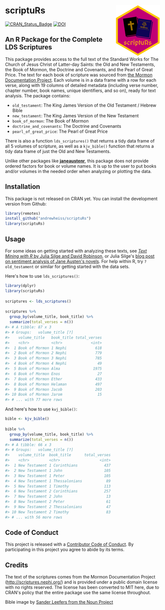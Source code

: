 # scriptuRs <img src="tools/logo.png" align="right"/>

[![CRAN_Status_Badge](http://www.r-pkg.org/badges/version/scriptuRs)](https://cran.r-project.org/package=scriptuRs)
[![DOI](https://zenodo.org/badge/163114579.svg)](https://zenodo.org/badge/latestdoi/163114579)

## An R Package for the Complete LDS Scriptures

This package provides access to the full text of the Standard Works for The Church of Jesus Christ of Latter-day Saints: the Old and New Testaments, the Book of Mormon, the Doctrine and Covenants, and the Pearl of Great Price. The text for each book of scripture was sourced from [the Mormon Documentation Project](http://scriptures.nephi.org/). Each volume is in a data frame with a row for each verse, along with 19 columns of detailed metadata (including verse number, chapter number, book names, unique identifiers, and so on), ready for text analysis. The package contains:

- `old_testament`: The King James Version of the Old Testament / Hebrew Bible
- `new_testament`: The King James Version of the New Testament
- `book_of_mormon`: The Book of Mormon
- `doctrine_and_covenants`: The Doctrine and Covenants
- `pearl_of_great_price`: The Pearl of Great Price

There is also a function `lds_scriptures()` that returns a tidy data frame of all 5 volumes of scripture, as well as a `kjv_bible()` function that returns a tidy data frame of just the Old and New Testaments.

Unlike other packages like [**janeaustenr**](https://github.com/juliasilge/janeaustenr), this package does not provide ordered factors for book or volume names. It is up to the user to put books and/or volumes in the needed order when analyzing or plotting the data.

## Installation

This package is not released on CRAN yet. You can install the development version from Github:

```r
library(remotes)
install_github("andrewheiss/scriptuRs")
library(scriptuRs)
```

## Usage

For some ideas on getting started with analyzing these texts, see [*Text Mining with R* by Julia Silge and David Robinson](https://www.tidytextmining.com/), or Julia Silge's [blog post on sentiment analysis of Jane Austen's novels](https://juliasilge.com/blog/if-i-loved-nlp-less/). For help within R, try `?old_testament` or similar for getting started with the data sets.

Here's how to use `lds_scriptures()`:

```r 
library(dplyr)
library(scriptuRs)

scriptures <- lds_scriptures()

scriptures %>% 
  group_by(volume_title, book_title) %>%
  summarize(total_verses = n())
#> # A tibble: 87 x 3
#> # Groups:   volume_title [?]
#>    volume_title   book_title total_verses
#>    <chr>          <chr>             <int>
#>  1 Book of Mormon 1 Nephi             618
#>  2 Book of Mormon 2 Nephi             779
#>  3 Book of Mormon 3 Nephi             785
#>  4 Book of Mormon 4 Nephi              49
#>  5 Book of Mormon Alma               1975
#>  6 Book of Mormon Enos                 27
#>  7 Book of Mormon Ether               433
#>  8 Book of Mormon Helaman             497
#>  9 Book of Mormon Jacob               203
#> 10 Book of Mormon Jarom                15
#> # ... with 77 more rows
```

And here's how to use `kvj_bible()`:

```r
bible <- kjv_bible()

bible %>% 
  group_by(volume_title, book_title) %>%
  summarize(total_verses = n())
#> # A tibble: 66 x 3
#> # Groups:   volume_title [?]
#>    volume_title  book_title      total_verses
#>    <chr>         <chr>                  <int>
#>  1 New Testament 1 Corinthians            437
#>  2 New Testament 1 John                   105
#>  3 New Testament 1 Peter                  105
#>  4 New Testament 1 Thessalonians           89
#>  5 New Testament 1 Timothy                113
#>  6 New Testament 2 Corinthians            257
#>  7 New Testament 2 John                    13
#>  8 New Testament 2 Peter                   61
#>  9 New Testament 2 Thessalonians           47
#> 10 New Testament 2 Timothy                 83
#> # ... with 56 more rows
```

## Code of Conduct

This project is released with a [Contributor Code of Conduct](CONDUCT.md). By participating in this project you agree to abide by its terms.


## Credits

The text of the scriptures comes from the Mormon Documentation Project
(http://scriptures.nephi.org/) and is provided under a public domain license
with no rights reserved. The license has been converted to MIT here, due to CRAN's policy that the entire package use the same license throughout.

Bible image by [Sander Leefers from the Noun Project](https://thenounproject.com/search/?q=bible&i=10058)
